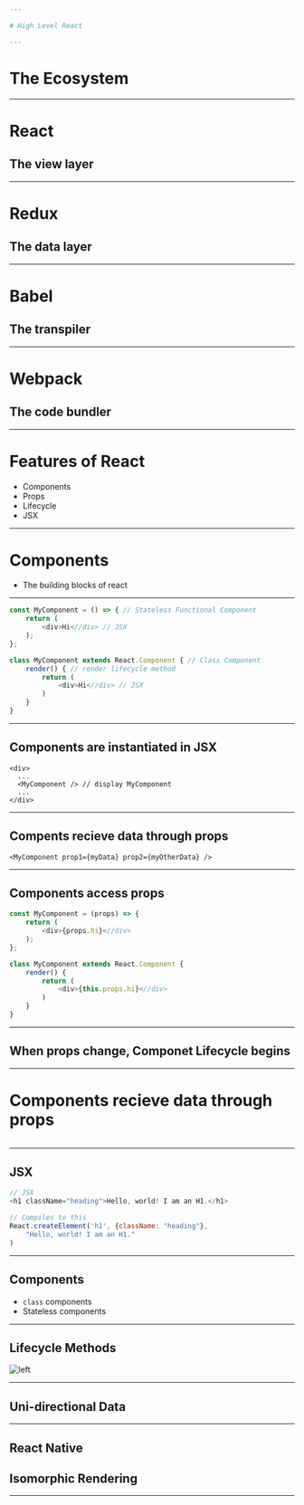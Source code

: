 ```yaml
---

# High Level React

---
```


# The Ecosystem

---

# React
## The view layer

---

# Redux
## The data layer

---

# Babel
## The transpiler

---

# Webpack
## The code bundler

---

# Features of React

- Components
- Props
- Lifecycle
- JSX

---

# Components

- The building blocks of react

---

```javascript
const MyComponent = () => { // Stateless Functional Component
    return (
        <div>Hi<//div> // JSX
    );
};

class MyComponent extends React.Component { // Class Component
    render() { // render lifecycle method
        return (
            <div>Hi<//div> // JSX
        )
    }
}
```

---

## Components are instantiated in JSX

```
<div>
  ...
  <MyComponent /> // display MyComponent
  ...
</div>
```

---

## Compents recieve data through props

```
<MyComponent prop1={myData} prop2={myOtherData} />
```

---

## Components access props

```javascript
const MyComponent = (props) => {
    return (
        <div>{props.hi}<//div>
    );
};

class MyComponent extends React.Component {
    render() {
        return (
            <div>{this.props.hi}<//div>
        )
    }
}
```

---

## When props change, Componet Lifecycle begins

---

# Components recieve data through props

```

```

---

## JSX

```JavaScript
// JSX
<h1 className="heading">Hello, world! I am an H1.</h1>

// Compiles to this
React.createElement('h1', {className: "heading"},
    "Hello, world! I am an H1."
)
```

---

## Components

- `class` components
- Stateless components

---

## Lifecycle Methods

![left](./react-lifecycle.png)

---

## Uni-directional Data

---

## React Native
## Isomorphic Rendering

---